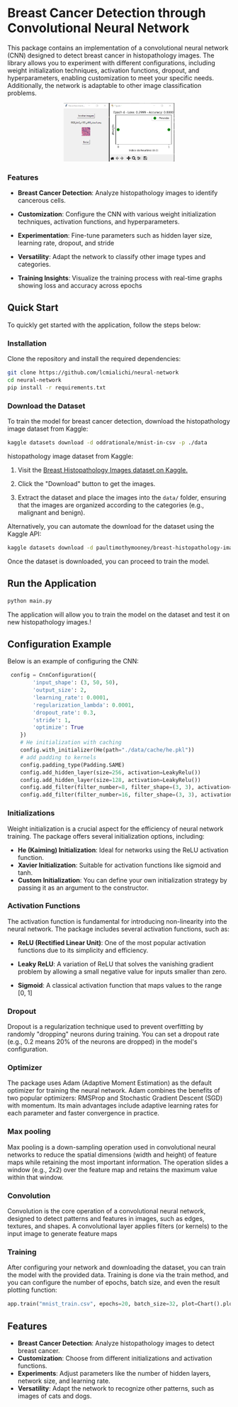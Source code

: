 # Breast Cancer Detection through Convolutional Neural Network

This package contains an implementation of a convolutional neural network (CNN) designed to detect breast cancer in histopathology images. The library allows you to experiment with different configurations, including weight initialization techniques, activation functions, dropout, and hyperparameters, enabling customization to meet your specific needs. Additionally, the network is adaptable to other image classification problems.

<p align="center">
  <img src="img/Code_759jF7v1hl.gif" width="250" />
</p>

### Features
- **Breast Cancer Detection**:  Analyze histopathology images to identify cancerous cells.
- **Customization**: Configure the CNN with various weight initialization techniques, activation functions, and hyperparameters.
- **Experimentation**: Fine-tune parameters such as hidden layer size, learning rate, dropout, and stride

- **Versatility**:  Adapt the network to classify other image types and categories.
- **Training Insights**: Visualize the training process with real-time graphs showing loss and accuracy across epochs

## Quick Start
To quickly get started with the application, follow the steps below:

### Installation
Clone the repository and install the required dependencies:

```bash
git clone https://github.com/lcmialichi/neural-network
cd neural-network
pip install -r requirements.txt
```

### Download the Dataset
To train the model for breast cancer detection, download the histopathology image dataset from Kaggle:

```bash
kaggle datasets download -d oddrationale/mnist-in-csv -p ./data
```
 histopathology image dataset from Kaggle:  
1. Visit the [Breast Histopathology Images dataset on Kaggle.](https://www.kaggle.com/datasets/paultimothymooney/breast-histopathology-images/data)

2. Click the "Download" button to get the images.
3. Extract the dataset and place the images into the ``data/`` folder, ensuring that the images are organized according to the categories (e.g., malignant and benign).


Alternatively, you can automate the download for the dataset using the Kaggle API:

```bash
kaggle datasets download -d paultimothymooney/breast-histopathology-images -p ./data
```
Once the dataset is downloaded, you can proceed to train the model.

## Run the Application
```bash
python main.py
```
The application will allow you to train the model on the dataset and test it on new histopathology images.!

## Configuration Example
Below is an example of configuring the CNN:

```python
 config = CnnConfiguration({
        'input_shape': (3, 50, 50),
        'output_size': 2,
        'learning_rate': 0.0001,
        'regularization_lambda': 0.0001,
        'dropout_rate': 0.3,
        'stride': 1,
        'optimize': True
    })
    # He initialization with caching
    config.with_initializer(He(path="./data/cache/he.pkl"))
    # add padding to kernels
    config.padding_type(Padding.SAME)
    config.add_hidden_layer(size=256, activation=LeakyRelu())
    config.add_hidden_layer(size=128, activation=LeakyRelu())               
    config.add_filter(filter_number=8, filter_shape=(3, 3), activation=LeakyRelu())
    config.add_filter(filter_number=16, filter_shape=(3, 3), activation=LeakyRelu())
```

### Initializations
Weight initialization is a crucial aspect for the efficiency of neural network training. The package offers several initialization options, including:

- **He (Kaiming) Initialization**: Ideal for networks using the ReLU activation function.
- **Xavier Initialization**: Suitable for activation functions like sigmoid and tanh.
- **Custom Initialization**: You can define your own initialization strategy by passing it as an argument to the constructor.

### Activation Functions
The activation function is fundamental for introducing non-linearity into the neural network. The package includes several activation functions, such as:

- **ReLU (Rectified Linear Unit)**: One of the most popular activation functions due to its simplicity and efficiency.
- **Leaky ReLU**: A variation of ReLU that solves the vanishing gradient problem by allowing a small negative value for inputs smaller than zero.

- **Sigmoid**: A classical activation function that maps values to the range [0, 1]

### Dropout
Dropout is a regularization technique used to prevent overfitting by randomly "dropping" neurons during training. You can set a dropout rate (e.g., 0.2 means 20% of the neurons are dropped) in the model's configuration.

### Optimizer
The package uses Adam (Adaptive Moment Estimation) as the default optimizer for training the neural network. Adam combines the benefits of two popular optimizers: RMSProp and Stochastic Gradient Descent (SGD) with momentum. Its main advantages include adaptive learning rates for each parameter and faster convergence in practice.

### Max pooling
Max pooling is a down-sampling operation used in convolutional neural networks to reduce the spatial dimensions (width and height) of feature maps while retaining the most important information. The operation slides a window (e.g., 2x2) over the feature map and retains the maximum value within that window.

### Convolution
Convolution is the core operation of a convolutional neural network, designed to detect patterns and features in images, such as edges, textures, and shapes. A convolutional layer applies filters (or kernels) to the input image to generate feature maps

### Training
After configuring your network and downloading the dataset, you can train the model with the provided data. Training is done via the train method, and you can configure the number of epochs, batch size, and even the result plotting function:

```python
app.train("mnist_train.csv", epochs=20, batch_size=32, plot=Chart().plot_activations)
```

## Features
- **Breast Cancer Detection**: Analyze histopathology images to detect breast cancer.
- **Customization**: Choose from different initializations and activation functions.
- **Experiments**: Adjust parameters like the number of hidden layers, network size, and learning rate.
- **Versatility**: Adapt the network to recognize other patterns, such as images of cats and dogs.